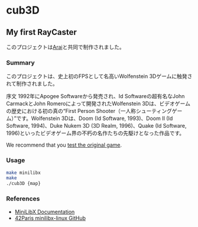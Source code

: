 # cub3D

## My first RayCaster 
このプロジェクトは[Arai](https://github.com/MasaDevs/)と共同で制作されました。

### Summary
このプロジェクトは、史上初のFPSとして名高いWolfenstein 3Dゲームに触発されて制作されました。

序文
1992年にApogee Softwareから発売され、Id Softwareの超有名なJohn CarmackとJohn Romeroによって開発されたWolfenstein 3Dは、ビデオゲームの歴史における初の真の“First Person Shooter（一人称シューティングゲーム）”です。Wolfenstein 3Dは、Doom (Id Software, 1993)、Doom II (Id Software, 1994)、Duke Nukem 3D (3D Realm, 1996)、Quake (Id Software, 1996)といったビデオゲーム界の不朽の名作たちの先駆けとなった作品です。

We recommend that you [test the original game](http://users.atw.hu/wolf3d/).

### Usage

```bash
make minilibx
make
./cub3D {map}
```

### References
- [MiniLibX Documentation](https://harm-smits.github.io/42docs/libs/minilibx)
- [42Paris minilibx-linux GitHub](https://github.com/42Paris/minilibx-linux)
